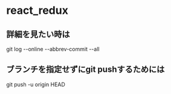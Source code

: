 # react_redux

## 詳細を見たい時は
git log --online --abbrev-commit --all

## ブランチを指定せずにgit pushするためには
git push -u origin HEAD